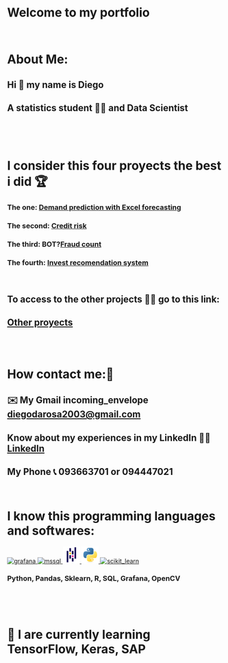 # Welcome to my portfolio

⠀⠀⠀⠀⠀⠀⠀
⠀⠀⠀⠀⠀⠀⠀
# About Me:
## Hi 👋 my name is Diego
## A statistics student 🧑‍🎓 and Data Scientist

⠀⠀⠀⠀⠀⠀⠀

⠀⠀⠀⠀⠀⠀⠀
⠀⠀⠀⠀⠀⠀⠀
⠀⠀⠀⠀⠀⠀⠀


# I consider this four proyects the best i did 🏆
### The one: [Demand prediction with Excel forecasting](https://github.com/Diegod01/My-Blog/blob/main/Portfolio_proyects/Proyect%201.md)
### The second: [Credit risk](https://github.com/Diegod01/My-Blog/blob/main/Portfolio_proyects/Proyect%203.md)
### The third: BOT?[Fraud count](https://github.com/Diegod01/My-Blog/blob/main/Portfolio_proyects/Proyect)
### The fourth: [Invest recomendation system](https://github.com/Diegod01/My-Blog/blob/main/Portfolio_proyects/Proyect%204.md)

⠀⠀⠀⠀⠀⠀⠀
⠀⠀⠀⠀⠀⠀⠀
⠀⠀⠀⠀⠀⠀⠀
⠀⠀⠀⠀⠀⠀⠀



## To access to the other projects 🧑‍💻 go to this link:
## [Other proyects](https://github.com/Diegod01/Portafolio-2.0)

⠀⠀⠀⠀⠀⠀⠀
⠀⠀⠀⠀⠀⠀⠀
⠀⠀⠀⠀⠀⠀⠀⠀⠀⠀⠀⠀⠀⠀
⠀⠀⠀⠀⠀⠀⠀
⠀⠀⠀⠀⠀⠀⠀
⠀⠀⠀⠀⠀⠀⠀

# How contact me:🤝

## ✉️ My Gmail incoming_envelope diegodarosa2003@gmail.com
## Know about my experiences in my LinkedIn 🧑‍💼 [LinkedIn](https://www.linkedin.com/in/diego-agust%C3%ADn-da-rosa-a49641222)
## My Phone 📞 093663701 or 094447021
 
 ⠀⠀⠀⠀⠀⠀⠀
⠀⠀⠀⠀⠀⠀⠀
⠀⠀⠀⠀⠀⠀⠀
⠀⠀⠀⠀⠀⠀⠀
⠀⠀⠀⠀⠀⠀⠀
⠀⠀⠀⠀⠀⠀⠀
# I know this programming languages and softwares:
<p align="left"> <a href="https://grafana.com" target="_blank" rel="noreferrer"> <img src="https://www.vectorlogo.zone/logos/grafana/grafana-icon.svg" alt="grafana" width="40" height="40"/> </a> <a href="https://www.microsoft.com/en-us/sql-server" target="_blank" rel="noreferrer"> <img src="https://www.svgrepo.com/show/303229/microsoft-sql-server-logo.svg" alt="mssql" width="40" height="40"/> </a> <a href="https://pandas.pydata.org/" target="_blank" rel="noreferrer"> <img src="https://raw.githubusercontent.com/devicons/devicon/2ae2a900d2f041da66e950e4d48052658d850630/icons/pandas/pandas-original.svg" alt="pandas" width="40" height="40"/> </a> <a href="https://www.python.org" target="_blank" rel="noreferrer"> <img src="https://raw.githubusercontent.com/devicons/devicon/master/icons/python/python-original.svg" alt="python" width="40" height="40"/> </a> <a href="https://scikit-learn.org/" target="_blank" rel="noreferrer"> <img src="https://upload.wikimedia.org/wikipedia/commons/0/05/Scikit_learn_logo_small.svg" alt="scikit_learn" width="40" height="40"/> </a> </p>

### Python, Pandas, Sklearn, R, SQL, Grafana, OpenCV
⠀⠀⠀⠀⠀⠀⠀

⠀⠀⠀⠀⠀⠀⠀
# 🌱 I are currently learning TensorFlow, Keras, SAP


